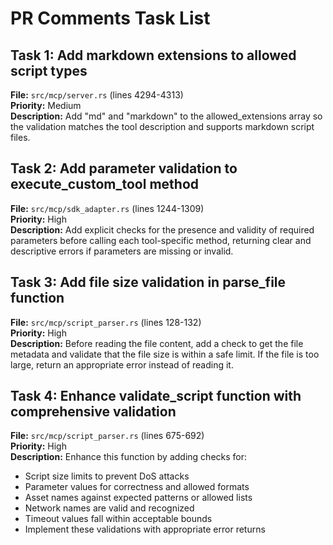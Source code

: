 # PR Comments Task List

## Task 1: Add markdown extensions to allowed script types
**File:** `src/mcp/server.rs` (lines 4294-4313)  
**Priority:** Medium  
**Description:** Add "md" and "markdown" to the allowed_extensions array so the validation matches the tool description and supports markdown script files.

## Task 2: Add parameter validation to execute_custom_tool method
**File:** `src/mcp/sdk_adapter.rs` (lines 1244-1309)  
**Priority:** High  
**Description:** Add explicit checks for the presence and validity of required parameters before calling each tool-specific method, returning clear and descriptive errors if parameters are missing or invalid.

## Task 3: Add file size validation in parse_file function
**File:** `src/mcp/script_parser.rs` (lines 128-132)  
**Priority:** High  
**Description:** Before reading the file content, add a check to get the file metadata and validate that the file size is within a safe limit. If the file is too large, return an appropriate error instead of reading it.

## Task 4: Enhance validate_script function with comprehensive validation
**File:** `src/mcp/script_parser.rs` (lines 675-692)  
**Priority:** High  
**Description:** Enhance this function by adding checks for:
- Script size limits to prevent DoS attacks
- Parameter values for correctness and allowed formats
- Asset names against expected patterns or allowed lists
- Network names are valid and recognized
- Timeout values fall within acceptable bounds
- Implement these validations with appropriate error returns